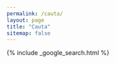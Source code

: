 ```yaml
---
permalink: /cauta/
layout: page
title: "Cauta"
sitemap: false
---
```


{% include _google_search.html %}

